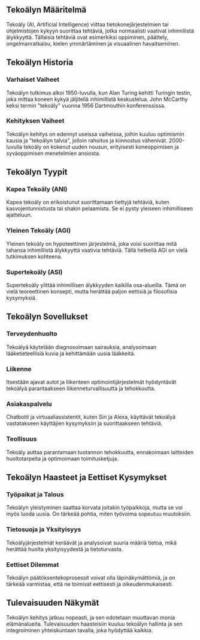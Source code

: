 ## Tekoälyn Määritelmä

Tekoäly (AI, Artificial Intelligence) viittaa tietokonejärjestelmien tai ohjelmistojen kykyyn suorittaa tehtäviä, jotka normaalisti vaativat inhimillistä älykkyyttä. Tällaisia tehtäviä ovat esimerkiksi oppiminen, päättely, ongelmanratkaisu, kielen ymmärtäminen ja visuaalinen havaitseminen.

## Tekoälyn Historia

### Varhaiset Vaiheet
Tekoälyn tutkimus alkoi 1950-luvulla, kun Alan Turing kehitti Turingin testin, joka mittaa koneen kykyä jäljitellä inhimillistä keskustelua. John McCarthy keksi termin "tekoäly" vuonna 1956 Dartmouthin konferenssissa.

### Kehityksen Vaiheet
Tekoälyn kehitys on edennyt useissa vaiheissa, joihin kuuluu optimismin kausia ja "tekoälyn talvia", jolloin rahoitus ja kiinnostus vähenivät. 2000-luvulla tekoäly on kokenut uuden nousun, erityisesti koneoppimisen ja syväoppimisen menetelmien ansiosta.

## Tekoälyn Tyypit

### Kapea Tekoäly (ANI)
Kapea tekoäly on erikoistunut suorittamaan tiettyjä tehtäviä, kuten kasvojentunnistusta tai shakin pelaamista. Se ei pysty yleiseen inhimilliseen ajatteluun.

### Yleinen Tekoäly (AGI)
Yleinen tekoäly on hypoteettinen järjestelmä, joka voisi suorittaa mitä tahansa inhimillistä älykkyyttä vaativia tehtäviä. Tällä hetkellä AGI on vielä tutkimuksen kohteena.

### Supertekoäly (ASI)
Supertekoäly ylittää inhimillisen älykkyyden kaikilla osa-alueilla. Tämä on vielä teoreettinen konsepti, mutta herättää paljon eettisiä ja filosofisia kysymyksiä.

## Tekoälyn Sovellukset

### Terveydenhuolto
Tekoälyä käytetään diagnosoimaan sairauksia, analysoimaan lääketieteellisiä kuvia ja kehittämään uusia lääkkeitä.

### Liikenne
Itsestään ajavat autot ja liikenteen optimointijärjestelmät hyödyntävät tekoälyä parantaakseen liikenneturvallisuutta ja tehokkuutta.

### Asiakaspalvelu
Chatbotit ja virtuaaliassistentit, kuten Siri ja Alexa, käyttävät tekoälyä vastatakseen käyttäjien kysymyksiin ja suorittaakseen tehtäviä.

### Teollisuus
Tekoäly auttaa parantamaan tuotannon tehokkuutta, ennakoimaan laitteiden huoltotarpeita ja optimoimaan toimitusketjuja.

## Tekoälyn Haasteet ja Eettiset Kysymykset

### Työpaikat ja Talous
Tekoälyn yleistyminen saattaa korvata joitakin työpaikkoja, mutta se voi myös luoda uusia. On tärkeää pohtia, miten työvoima sopeutuu muutoksiin.

### Tietosuoja ja Yksityisyys
Tekoälyjärjestelmät keräävät ja analysoivat suuria määriä tietoa, mikä herättää huolta yksityisyydestä ja tietoturvasta.

### Eettiset Dilemmat
Tekoälyn päätöksentekoprosessit voivat olla läpinäkymättömiä, ja on tärkeää varmistaa, että ne toimivat eettisesti ja oikeudenmukaisesti.

## Tulevaisuuden Näkymät

Tekoälyn kehitys jatkuu nopeasti, ja sen odotetaan muuttavan monia elämänalueita. Tulevaisuuden haasteisiin kuuluu tekoälyn hallinta ja sen integroiminen yhteiskuntaan tavalla, joka hyödyttää kaikkia.
